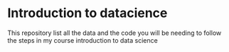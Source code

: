# Introduction to datacience
This repository list all the data and the code you will be needing to follow the steps in my course introduction to data science
